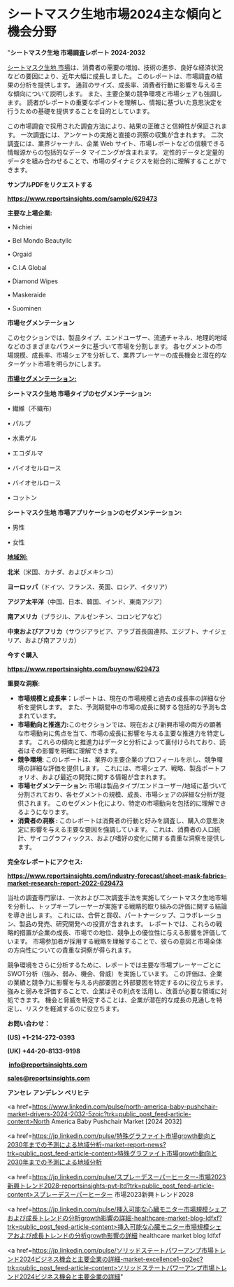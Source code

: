 # シートマスク生地市場2024主な傾向と機会分野

"<strong>シートマスク生地 市場調査レポート 2024-2032</strong>

<a href=https://www.reportsinsights.com/sample/629473>シートマスク生地 市場</a>は、消費者の需要の増加、技術の進歩、良好な経済状況などの要因により、近年大幅に成長しました。 このレポートは、市場調査の結果の分析を提供します。 通貨のサイズ、成長率、消費者行動に影響を与える主な傾向について説明します。 また、主要企業の競争環境と市場シェアも強調します。 読者がレポートの重要なポイントを理解し、情報に基づいた意思決定を行うための基礎を提供することを目的としています。

この市場調査で採用された調査方法により、結果の正確さと信頼性が保証されます。 一次調査には、アンケートの実施と直接の洞察の収集が含まれます。 二次調査には、業界ジャーナル、企業 Web サイト、市場レポートなどの信頼できる情報源からの包括的なデータ マイニングが含まれます。 定性的データと定量的データを組み合わせることで、市場のダイナミクスを総合的に理解することができます。

<strong><b>サンプルPDFをリクエストする</b></strong>

<a href=https://www.reportsinsights.com/sample/629473><strong><u>https://www.reportsinsights.com/sample/629473</u></strong></a>

<strong>主要な上場企業:</strong>

• Nichiei

• Bel Mondo Beautyllc

• Orgaid

• C.I.A Global

• Diamond Wipes

• Maskeraide

• Suominen

<strong>市場セグメンテーション</strong>

このセクションでは、製品タイプ、エンドユーザー、流通チャネル、地理的地域などのさまざまなパラメータに基づいて市場を分割します。 各セグメントの市場規模、成長率、市場シェアを分析して、業界プレーヤーの成長機会と潜在的なターゲット市場を明らかにします。

<strong><u>市場セグメンテーション</u></strong><strong><u>:</u></strong>

<strong>シートマスク生地 市場タイプのセグメンテーション:</strong>

• 繊維（不織布）

• パルプ

• 水素ゲル

• エコダルマ

• バイオセルロース

• バイオセルロース

• コットン

<strong>シートマスク生地 市場アプリケーションのセグメンテーション:</strong>

• 男性

• 女性

<strong><u>地域別</u></strong><strong><u>:</u></strong>

<strong>北米</strong>（米国、カナダ、およびメキシコ）

<strong>ヨーロッパ</strong>（ドイツ、フランス、英国、ロシア、イタリア）

<strong>アジア太平洋</strong>（中国、日本、韓国、インド、東南アジア）

<strong>南アメリカ</strong>（ブラジル、アルゼンチン、コロンビアなど）

<strong>中東およびアフリカ</strong>（サウジアラビア、アラブ首長国連邦、エジプト、ナイジェリア、および南アフリカ）

<strong>今すぐ購入</strong>

<a href=https://www.reportsinsights.com/buynow/629473><strong><u>https://www.reportsinsights.com/buynow/629473</u></strong></a>

<strong>重要な洞察:</strong>
<ul>
  <li><strong>市場規模と成長率：</strong>レポートは、現在の市場規模と過去の成長率の詳細な分析を提供します。 また、予測期間中の市場の成長に関する包括的な予測も含まれています。</li>
  <li><strong>市場動向と推進力:</strong>このセクションでは、現在および新興市場の両方の顕著な市場動向に焦点を当て、市場の成長に影響を与える主要な推進力を特定します。 これらの傾向と推進力はデータと分析によって裏付けられており、読者はその影響を明確に理解できます。</li>
  <li><strong>競争環境</strong>: このレポートは、業界の主要企業のプロフィールを示し、競争環境の詳細な評価を提供します。 これには、市場シェア、戦略、製品ポートフォリオ、および最近の開発に関する情報が含まれます。</li>
  <li><strong>市場セグメンテーション: </strong>市場は製品タイプ/エンドユーザー/地域に基づいて分割されており、各セグメントの規模、成長、市場シェアの詳細な分析が提供されます。 このセグメント化により、特定の市場動向を包括的に理解できるようになります。</li>
  <li><strong>消費者の洞察 : </strong>このレポートは消費者の行動と好みを調査し、購入の意思決定に影響を与える主要な要因を強調しています。 これは、消費者の人口統計、サイコグラフィックス、および嗜好の変化に関する貴重な洞察を提供します。</li>
</ul>
<strong>完全なレポートにアクセス:</strong>

<a href=https://www.reportsinsights.com/industry-forecast/sheet-mask-fabrics-market-research-report-2022-629473><strong><u><b>https://www.reportsinsights.com/industry-forecast/sheet-mask-fabrics-market-research-report-2022-629473</b></u></strong></a>

当社の調査専門家は、一次および二次調査手法を実施してシートマスク生地市場を分析し、トップキープレーヤーが実施する戦略的取り組みの評価に関する結論を導き出します。 これには、合併と買収、パートナーシップ、コラボレーション、製品の発売、研究開発への投資が含まれます。 レポートでは、これらの戦略的措置が企業の成長、市場での地位、競争上の優位性に与える影響を評価しています。 市場参加者が採用する戦略を理解することで、彼らの意図と市場全体の方向性についての貴重な洞察が得られます。

競争環境をさらに分析するために、レポートでは主要な市場プレーヤーごとにSWOT分析（強み、弱み、機会、脅威）を実施しています。 この評価は、企業の業績と競争力に影響を与える内部要因と外部要因を特定するのに役立ちます。 強みと弱みを評価することで、企業はその利点を活用し、改善が必要な領域に対処できます。 機会と脅威を特定することは、企業が潜在的な成長の見通しを特定し、リスクを軽減するのに役立ちます。

<strong>お問い合わせ：</strong>

<strong>(US) +1-214-272-0393</strong>

<strong>(UK) +44-20-8133-9198</strong>

<strong> </strong><a href=info@reportsinsights.com><strong><u>info@reportsinsights.com</u></strong></a>

<a href=sales@reportsinsights.com><strong><u>sales@reportsinsights.com</u></strong></a>

<strong>アンセレ アンデレン ベリヒテ</strong>

<a href=https://www.linkedin.com/pulse/north-america-baby-pushchair-market-drivers-2024-2032-5zoic?trk=public_post_feed-article-content>North America Baby Pushchair Market [2024 2032]</a>

<a href=https://jp.linkedin.com/pulse/特殊グラファイト市場growth動向と2030年までの予測による地域分析-market-report-news?trk=public_post_feed-article-content>特殊グラファイト市場growth動向と2030年までの予測による地域分析</a>

<a href=https://jp.linkedin.com/pulse/スプレーデスーパーヒーター-市場2023新興トレンド2028-reportsinsights-pvt-ltd?trk=public_post_feed-article-content>スプレーデスーパーヒーター 市場2023新興トレンド2028</a>

<a href=https://jp.linkedin.com/pulse/挿入可能な心臓モニター市場規模シェアおよび成長トレンドの分析growth影響の詳細-healthcare-market-blog-ldfxf?trk=public_post_feed-article-content>挿入可能な心臓モニター市場規模シェアおよび成長トレンドの分析growth影響の詳細 healthcare market blog ldfxf</a>

<a href=https://jp.linkedin.com/pulse/ソリッドステートパワーアンプ市場トレンド2024ビジネス機会と主要企業の詳細-market-excellence1-go2ec?trk=public_post_feed-article-content>ソリッドステートパワーアンプ市場トレンド2024ビジネス機会と主要企業の詳細</a>"
